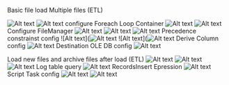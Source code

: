 Basic file load Multiple files (ETL)

![Alt text](control_flow.png)
![Alt text](dataflow.png)
configure Foreach Loop Container
![Alt text](Foreach_config1.png)
![Alt text](Foreach_config2.png)
Configure FileManager
![Alt text](File_connection_manager_exp_editor_config.png)
![Alt text](File_connection_manager_expression_config.png)
![Alt text](file_config.png)
Precedence constrainst config
![Alt text](![Alt text](file_check_evaluation_constraint.png)
![Alt text](![Alt text](file_check_expression.png.png)
Derive Column config
![Alt text](derivecolumn_config.png)
Destination OLE DB config
![Alt text](OleDest_config.png)

Load new files and archive files after load (ETL)
![Alt text](newfiles_variables.png)
![Alt text](newfile_control_flow.png)
![Alt text](newfile_data_flow.png)
Log table query
![Alt text](newfile_logtable_query.png)
RecordsInsert Epression
![Alt text](newfile_recordinsert_expression.png)
Script Task config
![Alt text](newfile_archiveScript_config.png)
![Alt text](script_code.png)
